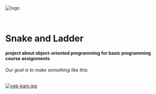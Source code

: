 <img align="left" src="https://i.postimg.cc/YCkSN7GG/logo.png" alt="logo">

<br/><br/>
# Snake and Ladder



#### project about object-oriented programming for basic programming course assignments

###### Our goal is to make something like this:

[![veb-kam.jpg](https://i.postimg.cc/L4cBjxtY/veb-kam.jpg)](https://postimg.cc/MXYQSbrq)